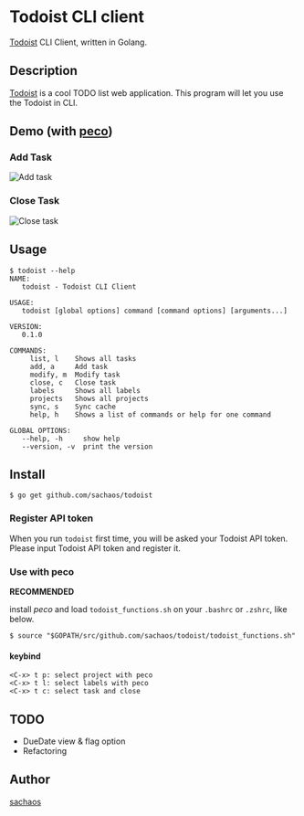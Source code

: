 Todoist CLI client
===

[Todoist](https://todoist.com/) CLI Client, written in Golang.

## Description

[Todoist](https://todoist.com/) is a cool TODO list web application.
This program will let you use the Todoist in CLI.

## Demo (with [peco](https://github.com/peco/peco))

### Add Task

![Add task](https://cloud.githubusercontent.com/assets/6121271/19836528/6ed99956-9ee6-11e6-85b0-7539393d803b.gif)

### Close Task

![Close task](https://cloud.githubusercontent.com/assets/6121271/19836531/7c399218-9ee6-11e6-974c-9dd59ced13a5.gif)

## Usage

```
$ todoist --help
NAME:
   todoist - Todoist CLI Client

USAGE:
   todoist [global options] command [command options] [arguments...]

VERSION:
   0.1.0

COMMANDS:
     list, l    Shows all tasks
     add, a     Add task
     modify, m  Modify task
     close, c   Close task
     labels     Shows all labels
     projects   Shows all projects
     sync, s    Sync cache
     help, h    Shows a list of commands or help for one command

GLOBAL OPTIONS:
   --help, -h     show help
   --version, -v  print the version
```

## Install

```
$ go get github.com/sachaos/todoist
```

### Register API token

When you run `todoist` first time, you will be asked your Todoist API token.
Please input Todoist API token and register it.

### Use with peco

**RECOMMENDED**

install *peco* and load `todoist_functions.sh` on your `.bashrc` or `.zshrc`, like below.

```
$ source "$GOPATH/src/github.com/sachaos/todoist/todoist_functions.sh"
```

#### keybind

```
<C-x> t p: select project with peco
<C-x> t l: select labels with peco
<C-x> t c: select task and close
```


## TODO

* DueDate view & flag option
* Refactoring

## Author

[sachaos](https://github.com/sachaos)

